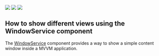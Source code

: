 <!-- default badges list -->
![](https://img.shields.io/endpoint?url=https://codecentral.devexpress.com/api/v1/VersionRange/146899080/22.2.2%2B)
[![](https://img.shields.io/badge/Open_in_DevExpress_Support_Center-FF7200?style=flat-square&logo=DevExpress&logoColor=white)](https://supportcenter.devexpress.com/ticket/details/T830531)
[![](https://img.shields.io/badge/📖_How_to_use_DevExpress_Examples-e9f6fc?style=flat-square)](https://docs.devexpress.com/GeneralInformation/403183)
<!-- default badges end -->
## How to show different views using the WindowService component
The [WindowService](https://docs.devexpress.com/WPF/401015/MVVM-Framework/Services/Predefined-Set/WindowService) component provides a way to show a simple content window inside a MVVM application. 
